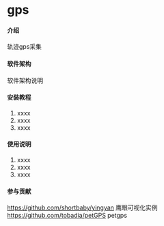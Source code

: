 # gps

#### 介绍
轨迹gps采集

#### 软件架构
软件架构说明


#### 安装教程

1.  xxxx
2.  xxxx
3.  xxxx

#### 使用说明

1.  xxxx
2.  xxxx
3.  xxxx

#### 参与贡献
https://github.com/shortbaby/yingyan 鹰眼可视化实例
https://github.com/tobadia/petGPS petgps